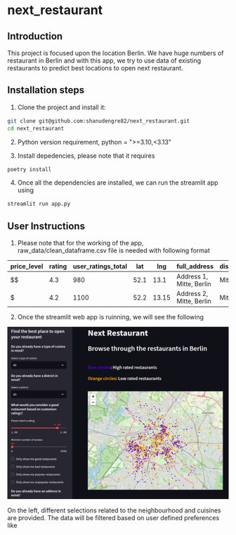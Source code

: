 # next_restaurant

## Introduction
This project is focused upon the location Berlin. We have huge numbers of restaurant in Berlin and with this app, we try to use data of existing restaurants to predict best locations to open next restaurant.

## Installation steps

1. Clone the project and install it:

```bash
git clone git@github.com:shanudengre82/next_restaurant.git
cd next_restaurant
```
2. Python version requirement, python = ">=3.10,<3.13"

3. Install depedencies, please note that it requires
```bash
poetry install
```

4. Once all the dependencies are installed, we can run the streamlit app using

```bash
streamlit run app.py
```

## User Instructions

1. Please note that for the working of the app, raw_data/clean_dataframe.csv file is needed with following format

| price_level | rating | user_ratings_total | lat | lng | full_address | district | food_type | food_type_2 |
|-------------|--------|--------------------|-----|-----|--------------|----------|-----------|-------------|
| $$ | 4.3 | 980 | 52.1 | 13.1 | Address 1, Mitte, Berlin | Mitte | Indian | North Indian |
| $ | 4.2 | 1100 | 52.2 | 13.15 | Address 2, Mitte, Berlin | Mitte | Chinese | Chinese |

2. Once the streamlit web app is ruinning, we will see the following

![My Image](/images/image_1.png)

On the left, different selections related to the neighbourhood and cuisines are provided. The data will be filtered based on user defined preferences like

